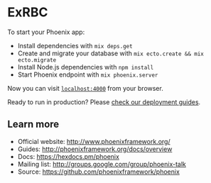 # ExRBC

To start your Phoenix app:

  * Install dependencies with `mix deps.get`
  * Create and migrate your database with `mix ecto.create && mix ecto.migrate`
  * Install Node.js dependencies with `npm install`
  * Start Phoenix endpoint with `mix phoenix.server`

Now you can visit [`localhost:4000`](http://localhost:4000) from your browser.

Ready to run in production? Please [check our deployment guides](http://www.phoenixframework.org/docs/deployment).

## Learn more

  * Official website: http://www.phoenixframework.org/
  * Guides: http://phoenixframework.org/docs/overview
  * Docs: https://hexdocs.pm/phoenix
  * Mailing list: http://groups.google.com/group/phoenix-talk
  * Source: https://github.com/phoenixframework/phoenix
